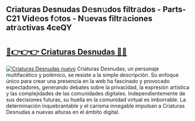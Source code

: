 ## Criaturas Desnudas D𝚎sn𝚞dos filtr𝚊dos - Parts-C21 Vid𝚎os f𝚘tos - N𝚞evas filtr𝚊ciones atr𝚊ctivas 4ceQY

# <h2><a href="http://mb6xks.tromn.icu/?c=Criaturas+Desnudas">🔗👉👉👉 Criaturas Desnudas 🔗🔗</a></h2>

[![Criaturas Desnudas nuevo](https://i.imgur.com/pEAQMta.gif)](http://mb6xks.tromn.icu/?c=Criaturas+Desnudas)
Criaturas Desnudas, un personaje multifacético y polémico, se resiste a la simple descripción. Su enfoque único para crear una presencia en la web ha fascinado y provocado espectadores, generando debates sobre la privacidad, la expresión artística y las complejidades de las comunidades digitales. Independientemente de sus decisiones futuras, su huella en la comunidad virtual es imborrable. La determinación inquebrantable y el carisma innegable impulsan a Criaturas Desnudas a nuevas alturas en el ámbito digital.
